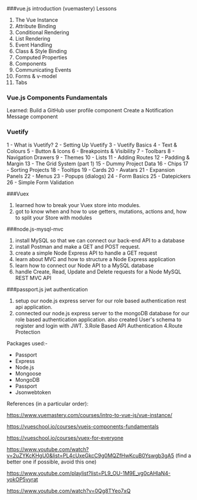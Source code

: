 ###vue.js introduction (vuemastery)
Lessons
1. The Vue Instance
2. Attribute Binding
3. Conditional Rendering
4. List Rendering
5. Event Handling
6. Class & Style Binding
7. Computed Properties
8. Components
9. Communicating Events
10. Forms & v-model
11. Tabs

### Vue.js Components Fundamentals
Learned:
Build a GitHub user profile component
Create a Notification Message component

### Vuetify
1 - What is Vuetify?
2 - Setting Up Vuetify
3 - Vuetify Basics
4 - Text & Colours
5 - Button & Icons
6 - Breakpoints & Visibility
7 - Toolbars
8 - Navigation Drawers
9 - Themes
10 - Lists
11 - Adding Routes
12 - Padding & Margin
13 - The Grid System (part 1)
15 - Dummy Project Data
16 - Chips
17 - Sorting Projects
18 - Tooltips
19 - Cards
20 - Avatars
21 - Expansion Panels
22 - Menus
23 - Popups (dialogs)
24 - Form Basics
25 - Datepickers
26 - Simple Form Validation

###Vuex
1. learned how to break your Vuex store into modules.
2. got to know when and how to use getters, mutations, actions and, how to split your Store with modules

###node.js-mysql-mvc
1. install MySQL so that we can connect our back-end API to a database
2. install Postman and make a GET and POST request.
3. create a simple Node Express API to handle a GET request
4. learn about MVC and how to structure a Node Express application 
5. learn how to connect our Node API to a MySQL database
6. handle Create, Read, Update and Delete requests for a Node MySQL REST MVC API

###passport.js jwt authentication
1. setup our node.js express server for our role based authentication rest api application.
2. connected our node.js express server to the mongoDB database for our role based authentication application.
also created User's schema to register and login with JWT.
3.Role Based API Authentication
4.Route Protection

Packages used:-
- Passport
- Express
- Node.js
- Mongoose
- MongoDB
- Passport
- Jsonwebtoken

References (in a particular order):

https://www.vuemastery.com/courses/intro-to-vue-js/vue-instance/

https://vueschool.io/courses/vuejs-components-fundamentals

https://vueschool.io/courses/vuex-for-everyone

https://www.youtube.com/watch?v=2uZYKcKHgU0&list=PL4cUxeGkcC9g0MQZfHwKcuB0Yswgb3gA5 (find a better one if possible, avoid this one)

https://www.youtube.com/playlist?list=PL9_OU-1M9E_vg0cAHlaN4-yokOP5vyrat

https://www.youtube.com/watch?v=0Qg8TYeo7xQ
